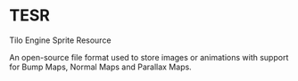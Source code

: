 # TESR
Tilo Engine Sprite Resource

An open-source file format used to store images or animations with support for Bump Maps, Normal Maps and Parallax Maps.
